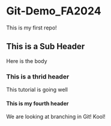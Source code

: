 # Git-Demo_FA2024

This is my first repo!

## This is a Sub Header

Here is the body

### This is a thrid header

This tutorial is going well

#### This is my fourth header

We are looking at branching in Git! Kool!
